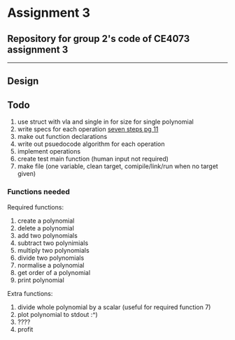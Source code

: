 # Assignment 3

## Repository for group 2's code of CE4073 assignment 3
---
## Design

## Todo

 1. use struct with vla and single in for size for single polynomial
 2. write specs for each operation [seven steps pg 11](https://sulis.ul.ie/access/content/group/1008ce87-d89a-4410-bb59-16f92bc4d1ce/Unit%202%20-%20Software%20Development%20Practices%20and%20Tools/CE4703-2018-Unit02-SWDevelopmentPracticesTools.pdf)
 3. make out function declarations
 4. write out psuedocode algorithm for each operation
 5. implement operations
 6. create test main function (human input not required)
 7. make file (one variable, clean target, comipile/link/run when no target given)


### Functions needed

 Required functions:

 1. create a polynomial
 2. delete a polynomial
 3. add two polynomials
 4. subtract two polynimials
 5. multiply two polynomials
 6. divide two polynomials
 7. normalise a polynomial
 8. get order of a polynomial
 9. print polynomial

 Extra functions:

 1. divide whole polynomial by a scalar (useful for required function 7)
 2. plot polynomial to stdout :^)
 3. ????
 4. profit 
